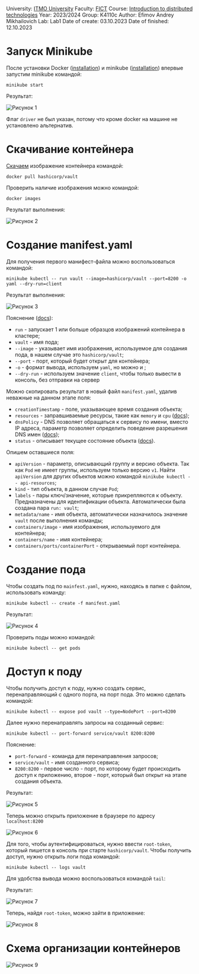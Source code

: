 University: [ITMO University](https://itmo.ru/ru/)
Faculty: [FICT](https://fict.itmo.ru)
Course: [Introduction to distributed technologies](https://github.com/itmo-ict-faculty/introduction-to-distributed-technologies)
Year: 2023/2024
Group: K4110c
Author: Efimov Andrey Mikhailovich
Lab: Lab1
Date of create: 03.10.2023
Date of finished: 12.10.2023


# Запуск Minikube
После установки Docker ([installation](https://docs.docker.com/engine/install/)) и minikube ([installation](https://minikube.sigs.k8s.io/docs/start/)) впервые запустим minikube командой:

```
minikube start
```

Результат:

![Рисунок 1](iamges/../images/1.png)

Флаг ```driver``` не был указан, потому что кроме docker на машине не установлено альтернатив.

# Скачивание контейнера
[Скачаем](https://hub.docker.com/r/hashicorp/vault) изображение контейнера командой:

```
docker pull hashicorp/vault
```

Проверить наличие изображения можно командой:

```
docker images
```

Результат выполнения:

![Рисунок 2](images/2.png)

# Создание manifest.yaml
Для получения первого манифест-файла можно воспользоваться командой:

```
minikube kubectl -- run vault --image=hashicorp/vault --port=8200 -o yaml --dry-run=client
```

Результат выполнения:

![Рисунок 3](images/3.png)

Пояснение ([docs](https://kubernetes.io/docs/reference/generated/kubectl/kubectl-commands)):
- `run` - запускает 1 или больше образцов изображений контейнера в кластере;
- `vault` - имя пода;
- `--image` - указывает имя изображения, используемое для создания пода, в нашем случае это `hashicorp/vault`;
- `--port` - порт, который будет открыт для контейнера;
- `-o` - формат вывода, используем `yaml`, но можно и ;
- `--dry-run` - используем значение `client`, чтобы только вывести в консоль, без отправки на сервер

Можно скопировать результат в новый файл `manifest.yaml`, удалив неважные на данном этапе поля:
- `creationTimestamp` - поле, указывающее время создания объекта;
- `resources` - заправшиваемые ресурсы, такие как `memory` и `cpu` ([docs](https://kubernetes.io/docs/concepts/configuration/manage-resources-containers/));
- `dnsPolicy` - DNS позволяет обращаться к сервису по имени, вместо IP адреса, параметр позволяет определить поведение разрешения DNS имен ([docs](https://kubernetes.io/docs/concepts/services-networking/dns-pod-service/));
- `status` - описывает текущее состояние объекта ([docs](https://kubernetes.io/docs/concepts/overview/working-with-objects/#object-spec-and-status)).

Опишем оставшиеся поля:
- `apiVersion` - параметр, описывающий группу и версию объекта. Так как `Pod` не имеет группы, используем только версию `v1`. Найти `apiVersion` для других объектов можно командой `minikube kubectl -- api-resources`;
- `kind` - тип объекта, в данном случае `Pod`;
- `labels` - пары ключ/значение, которые прикрепляются к объекту. Предназначены для идентификации объекта. Автоматически была создана пара `run: vault`;
- `metadata/name` - имя объекта, автоматически назначилось значение `vault` после выполнения команды;
- `containers/image` - имя изображения, используемого для контейнера;
- `containers/name` - имя контейнера;
- `containers/ports/containerPort` - открываемый порт контейнера.

# Создание пода
Чтобы создать под по `mainfest.yaml`, нужно, находясь в папке с файлом, использовать команду:
```
minikube kubectl -- create -f manifest.yaml
```

Результат:

![Рисунок 4](images/4.png)

Проверить поды можно командой:
```
minikube kubectl -- get pods
```

# Доступ к поду
Чтобы получить доступ к поду, нужно создать сервис, перенаправляющий с одного порта, на порт пода. Это можно сделать командой:
```
minikube kubectl -- expose pod vault --type=NodePort --port=8200
```

Далее нужно перенаправлять запросы на созданный сервис:
```
minikube kubectl -- port-forward service/vault 8200:8200
```

Пояснение:
- `port-forward` - команда для перенаправления запросов;
- `service/vault` - имя созданного сервиса;
- `8200:8200` - первое число - порт, по которому будет происходить доступ к приложению, второе - порт, который был открыт на этапе создания объекта.

Результат:

![Рисунок 5](images/5.png)

Теперь можно открыть приложение в браузере по адресу `localhost:8200`

![Рисунок 6](images/6.png)

Для того, чтобы аутентифицироваться, нужно ввести `root-token`, который пишется в консоль при старте `hashicorp/vault`. Чтобы получить доступ, нужно открыть логи пода командой:

```
minikube kubectl -- logs vault
```

Для удобства вывода можно воспользоваться командой ```tail```:

Результат:

![Рисунок 7](images/7.png)

Теперь, найдя `root-token`, можно зайти в приложение:

![Рисунок 8](images/8.png)

# Схема организации контейнеров

![Рисунок 9](images/diagram.png)